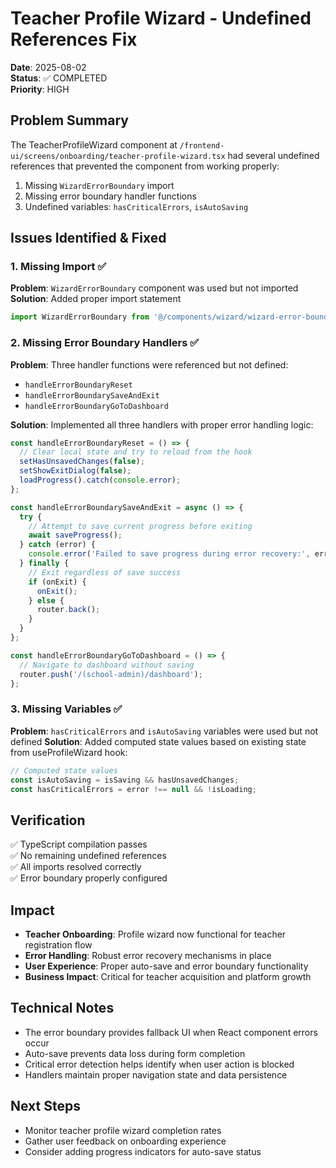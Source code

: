 # Teacher Profile Wizard - Undefined References Fix

**Date**: 2025-08-02  
**Status**: ✅ COMPLETED  
**Priority**: HIGH  

## Problem Summary

The TeacherProfileWizard component at `/frontend-ui/screens/onboarding/teacher-profile-wizard.tsx` had several undefined references that prevented the component from working properly:

1. Missing `WizardErrorBoundary` import
2. Missing error boundary handler functions
3. Undefined variables: `hasCriticalErrors`, `isAutoSaving`

## Issues Identified & Fixed

### 1. Missing Import ✅
**Problem**: `WizardErrorBoundary` component was used but not imported
**Solution**: Added proper import statement
```typescript
import WizardErrorBoundary from '@/components/wizard/wizard-error-boundary';
```

### 2. Missing Error Boundary Handlers ✅
**Problem**: Three handler functions were referenced but not defined:
- `handleErrorBoundaryReset`
- `handleErrorBoundarySaveAndExit` 
- `handleErrorBoundaryGoToDashboard`

**Solution**: Implemented all three handlers with proper error handling logic:

```typescript
const handleErrorBoundaryReset = () => {
  // Clear local state and try to reload from the hook
  setHasUnsavedChanges(false);
  setShowExitDialog(false);
  loadProgress().catch(console.error);
};

const handleErrorBoundarySaveAndExit = async () => {
  try {
    // Attempt to save current progress before exiting
    await saveProgress();
  } catch (error) {
    console.error('Failed to save progress during error recovery:', error);
  } finally {
    // Exit regardless of save success
    if (onExit) {
      onExit();
    } else {
      router.back();
    }
  }
};

const handleErrorBoundaryGoToDashboard = () => {
  // Navigate to dashboard without saving
  router.push('/(school-admin)/dashboard');
};
```

### 3. Missing Variables ✅
**Problem**: `hasCriticalErrors` and `isAutoSaving` variables were used but not defined
**Solution**: Added computed state values based on existing state from useProfileWizard hook:

```typescript
// Computed state values
const isAutoSaving = isSaving && hasUnsavedChanges;
const hasCriticalErrors = error !== null && !isLoading;
```

## Verification

✅ TypeScript compilation passes  
✅ No remaining undefined references  
✅ All imports resolved correctly  
✅ Error boundary properly configured  

## Impact

- **Teacher Onboarding**: Profile wizard now functional for teacher registration flow
- **Error Handling**: Robust error recovery mechanisms in place
- **User Experience**: Proper auto-save and error boundary functionality
- **Business Impact**: Critical for teacher acquisition and platform growth

## Technical Notes

- The error boundary provides fallback UI when React component errors occur
- Auto-save prevents data loss during form completion
- Critical error detection helps identify when user action is blocked
- Handlers maintain proper navigation state and data persistence

## Next Steps

- Monitor teacher profile wizard completion rates
- Gather user feedback on onboarding experience
- Consider adding progress indicators for auto-save status